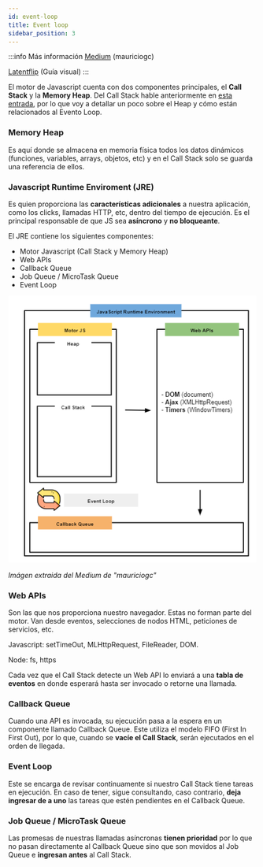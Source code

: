 ```yaml
---
id: event-loop
title: Event loop
sidebar_position: 3
---
```


:::info Más información
[Medium](https://mauriciogc.medium.com/javascript-c%C3%B3mo-funciona-el-runtime-environment-jre-8ebceafdc938) (mauriciogc)

[Latentflip](http://latentflip.com/loupe/?code=JC5vbignYnV0dG9uJywgJ2NsaWNrJywgZnVuY3Rpb24gb25DbGljaygpIHsKICAgIHNldFRpbWVvdXQoZnVuY3Rpb24gdGltZXIoKSB7CiAgICAgICAgY29uc29sZS5sb2coJ1lvdSBjbGlja2VkIHRoZSBidXR0b24hJyk7ICAgIAogICAgfSwgMjAwMCk7Cn0pOwoKY29uc29sZS5sb2coIkhpISIpOwoKc2V0VGltZW91dChmdW5jdGlvbiB0aW1lb3V0KCkgewogICAgY29uc29sZS5sb2coIkNsaWNrIHRoZSBidXR0b24hIik7Cn0sIDUwMDApOwoKY29uc29sZS5sb2coIldlbGNvbWUgdG8gbG91cGUuIik7!!!PGJ1dHRvbj5DbGljayBtZSE8L2J1dHRvbj4%3D) (Guía visual)
:::

El motor de Javascript cuenta con dos componentes principales, el **Call Stack** y la **Memory Heap**.
Del Call Stack hable anteriormente en [esta entrada](./call-stack.md), por lo que voy a detallar un poco sobre el Heap y cómo están relacionados al Evento Loop.

### Memory Heap
Es aquí donde se almacena en memoria física todos los datos dinámicos (funciones, variables, arrays, objetos, etc) y en el Call Stack solo se guarda una referencia de ellos. 

### Javascript Runtime Enviroment (JRE)
Es quien proporciona las **características adicionales** a nuestra aplicación, como los clicks,  llamadas HTTP, etc, dentro del tiempo de ejecución. 
Es el principal responsable de que JS sea **asíncrono** y **no bloqueante**.

El JRE contiene los siguientes componentes: 
* Motor Javascript (Call Stack y Memory Heap)
* Web APIs
* Callback Queue 
* Job Queue / MicroTask Queue
* Event Loop

![JRE](./images/jre.PNG)

*Imágen extraida del Medium de "mauriciogc"*

### Web APIs
Son las que nos proporciona nuestro navegador. Estas no forman parte del motor. 
Van desde eventos, selecciones de nodos HTML, peticiones de servicios, etc.

Javascript: setTimeOut, MLHttpRequest, FileReader, DOM.

Node: fs, https


Cada vez que el Call Stack detecte un Web API lo enviará a una **tabla de eventos** en donde esperará hasta ser invocado o retorne una llamada.

### Callback Queue
Cuando una API es invocada, su ejecución pasa a la espera en un componente llamado Callback Queue. Este utiliza el modelo FIFO (First In First Out), por lo que, cuando se **vacíe el Call Stack**, serán ejecutados en el orden de llegada.


### Event Loop
Este se encarga de revisar continuamente si nuestro Call Stack tiene tareas en ejecución. En caso de tener, sigue consultando, caso contrario, **deja ingresar de a uno** las tareas que estén pendientes en el Callback Queue.

### Job Queue / MicroTask Queue
Las promesas de nuestras llamadas asíncronas **tienen prioridad** por lo que no pasan directamente al Callback Queue sino que son movidos al Job Queue e **ingresan antes** al Call Stack.
